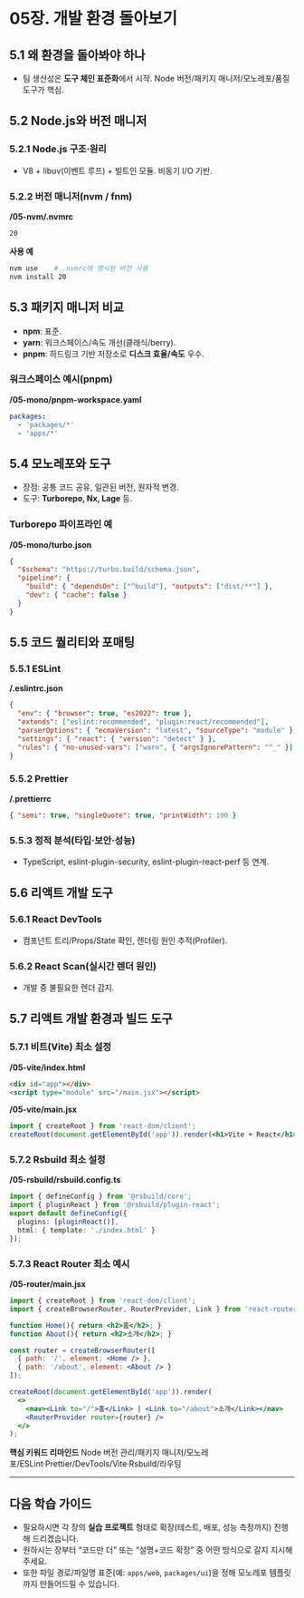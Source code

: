 # 05장. 개발 환경 돌아보기

## 5.1 왜 환경을 돌아봐야 하나

* 팀 생산성은 **도구 체인 표준화**에서 시작. Node 버전/패키지 매니저/모노레포/품질도구가 핵심.

## 5.2 Node.js와 버전 매니저

### 5.2.1 Node.js 구조·원리

* V8 + libuv(이벤트 루프) + 빌트인 모듈. 비동기 I/O 기반.

### 5.2.2 버전 매니저(nvm / fnm)

**/05-nvm/.nvmrc**

```
20
```

**사용 예**

```bash
nvm use    # .nvmrc에 명시된 버전 사용
nvm install 20
```

## 5.3 패키지 매니저 비교

* **npm**: 표준.
* **yarn**: 워크스페이스/속도 개선(클래식/berry).
* **pnpm**: 하드링크 기반 저장소로 **디스크 효율/속도** 우수.

### 워크스페이스 예시(pnpm)

**/05-mono/pnpm-workspace.yaml**

```yaml
packages:
  - 'packages/*'
  - 'apps/*'
```

## 5.4 모노레포와 도구

* 장점: 공통 코드 공유, 일관된 버전, 원자적 변경.
* 도구: **Turborepo, Nx, Lage** 등.

### Turborepo 파이프라인 예

**/05-mono/turbo.json**

```json
{
  "$schema": "https://turbo.build/schema.json",
  "pipeline": {
    "build": { "dependsOn": ["^build"], "outputs": ["dist/**"] },
    "dev": { "cache": false }
  }
}
```

## 5.5 코드 퀄리티와 포매팅

### 5.5.1 ESLint

**/.eslintrc.json**

```json
{
  "env": { "browser": true, "es2022": true },
  "extends": ["eslint:recommended", "plugin:react/recommended"],
  "parserOptions": { "ecmaVersion": "latest", "sourceType": "module" },
  "settings": { "react": { "version": "detect" } },
  "rules": { "no-unused-vars": ["warn", { "argsIgnorePattern": "^_" }] }
}
```

### 5.5.2 Prettier

**/.prettierrc**

```json
{ "semi": true, "singleQuote": true, "printWidth": 100 }
```

### 5.5.3 정적 분석(타입·보안·성능)

* TypeScript, eslint-plugin-security, eslint-plugin-react-perf 등 연계.

## 5.6 리액트 개발 도구

### 5.6.1 React DevTools

* 컴포넌트 트리/Props/State 확인, 렌더링 원인 추적(Profiler).

### 5.6.2 React Scan(실시간 렌더 원인)

* 개발 중 불필요한 렌더 감지.

## 5.7 리액트 개발 환경과 빌드 도구

### 5.7.1 비트(Vite) 최소 설정

**/05-vite/index.html**

```html
<div id="app"></div>
<script type="module" src="/main.jsx"></script>
```

**/05-vite/main.jsx**

```jsx
import { createRoot } from 'react-dom/client';
createRoot(document.getElementById('app')).render(<h1>Vite + React</h1>);
```

### 5.7.2 Rsbuild 최소 설정

**/05-rsbuild/rsbuild.config.ts**

```ts
import { defineConfig } from '@rsbuild/core';
import { pluginReact } from '@rsbuild/plugin-react';
export default defineConfig({
  plugins: [pluginReact()],
  html: { template: './index.html' }
});
```

### 5.7.3 React Router 최소 예시

**/05-router/main.jsx**

```jsx
import { createRoot } from 'react-dom/client';
import { createBrowserRouter, RouterProvider, Link } from 'react-router-dom';

function Home(){ return <h2>홈</h2>; }
function About(){ return <h2>소개</h2>; }

const router = createBrowserRouter([
  { path: '/', element: <Home /> },
  { path: '/about', element: <About /> }
]);

createRoot(document.getElementById('app')).render(
  <>
    <nav><Link to="/">홈</Link> | <Link to="/about">소개</Link></nav>
    <RouterProvider router={router} />
  </>
);
```

**핵심 키워드 리마인드**
Node 버전 관리/패키지 매니저/모노레포/ESLint·Prettier/DevTools/Vite·Rsbuild/라우팅

---

## 다음 학습 가이드

* 필요하시면 각 장의 **실습 프로젝트** 형태로 확장(테스트, 배포, 성능 측정까지) 진행해 드리겠습니다.
* 원하시는 장부터 “코드만 더” 또는 “설명+코드 확장” 중 어떤 방식으로 갈지 지시해 주세요.
* 또한 파일 경로/파일명 표준(예: `apps/web`, `packages/ui`)을 정해 모노레포 템플릿까지 만들어드릴 수 있습니다.
